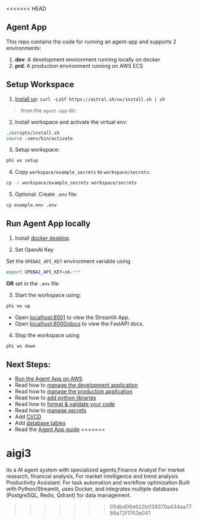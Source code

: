<<<<<<< HEAD
## Agent App

This repo contains the code for running an agent-app and supports 2 environments:

1. **dev**: A development environment running locally on docker
2. **prd**: A production environment running on AWS ECS

## Setup Workspace

1. [Install uv](https://docs.astral.sh/uv/#getting-started): `curl -LsSf https://astral.sh/uv/install.sh | sh`

> from the `agent-app` dir:

2. Install workspace and activate the virtual env:

```sh
./scripts/install.sh
source .venv/bin/activate
```

3. Setup workspace:

```sh
phi ws setup
```

4. Copy `workspace/example_secrets` to `workspace/secrets`:

```sh
cp -r workspace/example_secrets workspace/secrets
```

5. Optional: Create `.env` file:

```sh
cp example.env .env
```

## Run Agent App locally

1. Install [docker desktop](https://www.docker.com/products/docker-desktop)

2. Set OpenAI Key

Set the `OPENAI_API_KEY` environment variable using

```sh
export OPENAI_API_KEY=sk-***
```

**OR** set in the `.env` file

3. Start the workspace using:

```sh
phi ws up
```

- Open [localhost:8501](http://localhost:8501) to view the Streamlit App.
- Open [localhost:8000/docs](http://localhost:8000/docs) to view the FastAPI docs.

4. Stop the workspace using:

```sh
phi ws down
```

## Next Steps:

- [Run the Agent App on AWS](https://docs.phidata.com/templates/agent-app/run-aws)
- Read how to [manage the development application](https://docs.phidata.com/how-to/development-app)
- Read how to [manage the production application](https://docs.phidata.com/how-to/production-app)
- Read how to [add python libraries](https://docs.phidata.com/how-to/python-libraries)
- Read how to [format & validate your code](https://docs.phidata.com/how-to/format-and-validate)
- Read how to [manage secrets](https://docs.phidata.com/how-to/secrets)
- Add [CI/CD](https://docs.phidata.com/how-to/ci-cd)
- Add [database tables](https://docs.phidata.com/how-to/database-tables)
- Read the [Agent App guide](https://docs.phidata.com/templates/agent-app)
=======
# aigi3
its a AI agent system with specialized agents,Finance Analyst For market research, financial analysis, For market intelligence and trend analysis Productivity Assistant: For task automation and workflow optimization Built with Python/Streamlit, uses Docker, and integrates multiple databases (PostgreSQL, Redis, Qdrant) for  data management.
>>>>>>> 05dbd06e622b038370a434aa7789a72f1763e041
